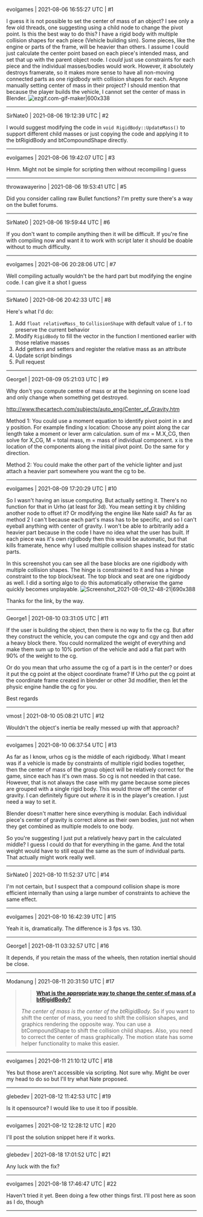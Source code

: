 evolgames | 2021-08-06 16:55:27 UTC | #1

I guess it is not possible to set the center of mass of an object?
I see only a few old threads, one suggesting using a child node to change the pivot point. Is this the best way to do this?
I have a rigid body with multiple collision shapes for each piece (Vehicle building sim). Some pieces, like the engine or parts of the frame, will be heavier than others. I assume I could just calculate the center point based on each piece's intended mass, and set that up with the parent object node. I *could* just use constraints for each piece and the individual masses/bodies would work. However, it absolutely destroys framerate, so it makes more sense to have all non-moving connected parts as one rigidbody with collision shapes for each.
 Anyone manually setting center of mass in their project? I should mention that because the player builds the vehicle, I cannot set the center of mass in Blender.
![ezgif.com-gif-maker|600x338](upload://bjKTZXJ7q1AJV8oo23iAGew9vwh.gif)

-------------------------

SirNate0 | 2021-08-06 19:12:39 UTC | #2

I would suggest modifying the code in `void RigidBody::UpdateMass()` to support different child masses or just copying the code and applying it to the btRigidBody and btCompoundShape directly.

-------------------------

evolgames | 2021-08-06 19:42:07 UTC | #3

Hmm. Might not be simple for scripting then without recompiling I guess

-------------------------

throwawayerino | 2021-08-06 19:53:41 UTC | #5

Did you consider calling raw Bullet functions? I'm pretty sure there's a way on the bullet forums.

-------------------------

SirNate0 | 2021-08-06 19:59:44 UTC | #6

If you don't want to compile anything then it will be difficult. If you're fine with compiling now and want it to work with script later it should be doable without to much difficulty.

-------------------------

evolgames | 2021-08-06 20:28:06 UTC | #7

Well compiling actually wouldn't be the hard part but modifying the engine code. I can give it a shot I guess

-------------------------

SirNate0 | 2021-08-06 20:42:33 UTC | #8

Here's what I'd do:

1. Add `float relativeMass_` to `CollisionShape` with default value of `1.f` to preserve the current behavior
2. Modify `RigidBody` to fill the vector in the function I mentioned earlier with those relative masses
3. Add getters and setters and register the relative mass as an attribute
4. Update script bindings
5. Pull request

-------------------------

George1 | 2021-08-09 05:21:03 UTC | #9

Why don't you compute centre of mass or at the beginning on scene load and only change when something get destroyed.

http://www.thecartech.com/subjects/auto_eng/Center_of_Gravity.htm

Method 1:
You could use a moment equation to identify pivot point in x and y position.
For example finding x location:  Choose any point along the car length take a moment or lever arm calculation.
sum of mx = M.X_CG,   then solve for X_CG,   M = total mass, m = mass of individual component.  x is the location of the components along the initial pivot point.  Do the same for y direction.

Method 2:
   You could make the other part of the vehicle lighter and just attach a heavier part somewhere you want the cg to be.

-------------------------

evolgames | 2021-08-09 17:20:29 UTC | #10

So I wasn't having an issue computing. But actually setting it. There's no function for that in Urho (at least for 3d). You mean setting it by childing another node to offset it? Or modifying the engine like Nate said?
As far as method 2 I can't because each part's mass has to be specific, and so I can't eyeball anything with center of gravity. I won't be able to arbitrarily add a heavier part because in the code I have no idea what the user has built. If each piece was it's own rigidbody then this would be automatic, but that kills framerate, hence why I used multiple collision shapes instead for static parts.

In this screenshot you can see all the base blocks are one rigidbody with multiple collision shapes. The hinge is constrained to it and has a hinge constraint to the top block/seat. The top block and seat are one rigidbody as well. I did a sorting algo to do this automatically otherwise the game quickly becomes unplayable.
![Screenshot_2021-08-09_12-48-21|690x388](upload://cElWy4bvIjz8dzYKvPHZVaagzJM.png)

Thanks for the link, by the way.

-------------------------

George1 | 2021-08-10 03:31:05 UTC | #11

If the user is building the object, then there is no way to fix the cg. But after they construct the vehicle, you can compute the cgx and cgy and then add a heavy block there.  You could normalized the weight of everything and make them sum up to 10% portion of the vehicle and add a flat part with 90% of the weight to the cg.

Or do you mean that urho assume the cg of a part is in the center? or does it put the cg point at the object coordinate frame?  If Urho put the cg point at the coordinate frame created in blender or other 3d modifier, then let the physic engine handle the cg for you.

Best regards

-------------------------

vmost | 2021-08-10 05:08:21 UTC | #12

Wouldn't the object's inertia be really messed up with that approach?

-------------------------

evolgames | 2021-08-10 06:37:54 UTC | #13

As far as I know, urhos cg is the middle of each rigidbody.
What I meant was if a vehicle is made by constraints of multiple rigid bodies together, then the center of mass of the group object will be relatively correct for the game, since each has it's own mass. So cg is not needed in that case. However, that is not always the case with my game because some pieces are grouped with a single rigid body. This would throw off the center of gravity. I can definitely figure out *where* it is in the player's creation. I just need a way to set it.

Blender doesn't matter here since everything is modular. Each individual piece's center of gravity is correct alone as their own bodies, just not when they get combined as multiple models to one body.

So you're suggesting I just put a relatively heavy part in the calculated middle?
I guess I could do that for everything in the game. And the total weight would have to still equal the same as the sum of individual parts. That actually might work really well.

-------------------------

SirNate0 | 2021-08-10 11:52:37 UTC | #14

I'm not certain, but I suspect that a compound collision shape is more efficient internally than using a large number of constraints to achieve the same effect.

-------------------------

evolgames | 2021-08-10 16:42:39 UTC | #15

Yeah it is, dramatically. The difference is 3 fps vs. 130.

-------------------------

George1 | 2021-08-11 03:32:57 UTC | #16

It depends, if you retain the mass of the wheels, then rotation inertial should be close.

-------------------------

Modanung | 2021-08-11 20:31:50 UTC | #17

>  > [**What is the appropriate way to change the center of mass of a btRigidBody?**](https://pybullet.org/Bullet/phpBB3/viewtopic.php?p=6244)
>
> *The center of mass is the center of the btRigidBody.* So if you want to shift the center of mass, you need to shift the collision shapes, and graphics rendering the opposite way. You can use a btCompoundShape to shift the collision child shapes. Also, you need to correct the center of mass graphically. The motion state has some helper functionality to make this easier.

-------------------------

evolgames | 2021-08-11 21:10:12 UTC | #18

Yes but those aren't accessible via scripting. Not sure why. Might be over my head to do so but I'll try what Nate proposed.

-------------------------

glebedev | 2021-08-12 11:42:53 UTC | #19

Is it opensource? I would like to use it too if possible.

-------------------------

evolgames | 2021-08-12 12:28:12 UTC | #20

I'll post the solution snippet here if it works.

-------------------------

glebedev | 2021-08-18 17:01:52 UTC | #21

Any luck with the fix?

-------------------------

evolgames | 2021-08-18 17:46:47 UTC | #22

Haven't tried it yet. Been doing a few other things first. I'll post here as soon as I do, though

-------------------------

